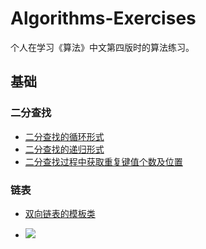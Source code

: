 # Algorithms-Exercises

个人在学习《算法》中文第四版时的算法练习。

## 基础

### 二分查找

- [二分查找的循环形式](https://github.com/pigoil/Algorithms-Exercises/tree/master/20170806_binary_search)
- [二分查找的递归形式](https://github.com/pigoil/Algorithms-Exercises/tree/master/20170806_binary_search_recursion)
- [二分查找过程中获取重复键值个数及位置](https://github.com/pigoil/Algorithms-Exercises/tree/master/20170807_binary_search_replicate)

### 链表
- [双向链表的模板类](https://github.com/pigoil/Algorithms-Exercises/tree/master/20170807_doubly_linked_list)

- ![](http://www.wtfpl.net/wp-content/uploads/2012/12/wtfpl-badge-4.png)
